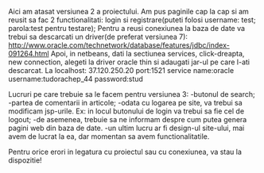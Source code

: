 Aici am atasat versiunea 2 a proiectului. Am pus paginile cap la cap si am reusit sa fac 2 functionalitati: login si registrare(puteti folosi username: test; parola:test pentru testare);
Pentru a reusi conexiunea la baza de date va trebui sa descarcati un driver(de preferat versiunea 7): http://www.oracle.com/technetwork/database/features/jdbc/index-091264.html
Apoi, in netbeans, dati la sectiunea services, click-dreapta, new connection, alegeti la driver oracle thin si adaugati jar-ul pe care l-ati descarcat.
La localhost: 37.120.250.20
port:1521
service name:oracle
username:tudorachep_44
password:stud

Lucruri pe care trebuie sa le facem pentru versiunea 3:
-butonul de search;
-partea de comentarii in articole;
-odata cu logarea pe site, va trebui sa modificam jsp-urile. Ex: in locul butonului de login va trebui sa fie cel de logout;
-de asemenea, trebuie sa ne informam despre cum putea genera pagini web din baza de date.
-un ultim lucru ar fi design-ul site-ului, mai avem de lucrat la ea, dar momentan sa avem functionalitatile.

Pentru orice erori in legatura cu proiectul sau cu conexiunea, va stau la dispozitie!
